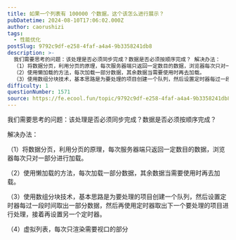 ```yaml
---
title: 如果一个列表有 100000 个数据，这个该怎么进行展示？
pubDatetime: 2024-08-10T17:06:02.000Z
author: caorushizi
tags:
  - 性能优化
postSlug: 9792c9df-e258-4faf-a4a4-9b3358241db8
description: >-
  我们需要思考的问题：该处理是否必须同步完成？数据是否必须按顺序完成？ 解决办法：
  （1）将数据分页，利用分页的原理，每次服务器端只返回一定数目的数据，浏览器每次只对一部分进行加载。
  （2）使用懒加载的方法，每次加载一部分数据，其余数据当需要使用时再去加载。
  （3）使用数组分块技术，基本思路是为要处理的项目创建一个队列，然后设置定时器每过一段时间取出一部分数据，然后再使用定时器取出下一个要处理的项目
difficulty: 1
questionNumber: 1571
source: https://fe.ecool.fun/topic/9792c9df-e258-4faf-a4a4-9b3358241db8
---
```


我们需要思考的问题：该处理是否必须同步完成？数据是否必须按顺序完成？

解决办法：

（1）将数据分页，利用分页的原理，每次服务器端只返回一定数目的数据，浏览器每次只对一部分进行加载。

（2）使用懒加载的方法，每次加载一部分数据，其余数据当需要使用时再去加载。

（3）使用数组分块技术，基本思路是为要处理的项目创建一个队列，然后设置定时器每过一段时间取出一部分数据，然后再使用定时器取出下一个要处理的项目进行处理，接着再设置另一个定时器。

（4）虚拟列表，每次只渲染需要视口的部分

